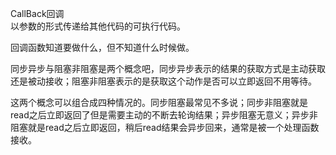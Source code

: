 CallBack回调  
以参数的形式传递给其他代码的可执行代码。  

回调函数知道要做什么，但不知道什么时候做。



同步异步与阻塞非阻塞是两个概念吧，同步异步表示的结果的获取方式是主动获取还是被动接收；阻塞非阻塞表示的是获取这个动作是否可以立即返回不用等待。

这两个概念可以组合成四种情况的。同步阻塞最常见不多说；同步非阻塞就是read之后立即返回了但是需要主动的不断去轮询结果；异步阻塞无意义；异步非阻塞就是read之后立即返回，稍后read结果会异步回来，通常是被一个处理函数接收。